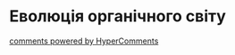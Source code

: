 <div id="hypercomments_widget" class="js-hypercomments-widget invisible"></div>

# Еволюція органічного світу


<div class="js-hypercomments-container">
<a href="http://hypercomments.com" class="hc-link" title="comments widget">comments powered by HyperComments</a>
</div>
